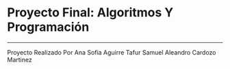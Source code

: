 # Proyecto Final: Algoritmos Y Programación

---

Proyecto Realizado Por
Ana Sofia Aguirre Tafur
Samuel Aleandro Cardozo Martinez

